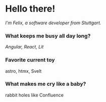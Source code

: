 # Hello there!
*I'm Felix, a software developer from Stuttgart.*

### What keeps me busy all day long?
*Angular, React, Lit*

### Favorite current toy
astro, htmx, Svelt

### What makes me cry like a baby?
rabbit holes like Confluence